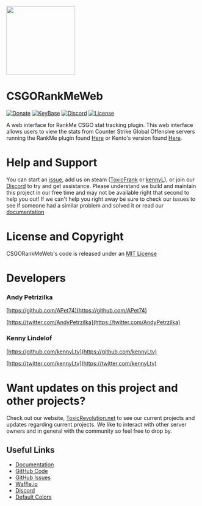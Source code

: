 <p align="left"><img width="180px" height="auto" src="https://toxicrevolution.net/OSS/assets/logos/rankme/RankMeLogo.svg"></p>

# CSGORankMeWeb

<p align="left">
<a href="https://www.paypal.me/AndyPetrzilka"><img src="https://img.shields.io/badge/Donate-PayPal-green.svg" alt="Donate"></a>
<a href="https://keybase.io/team/toxicrevolution.development"><img src="https://img.shields.io/badge/Keybase-Group-blue.svg" alt="KeyBase"></a>
<a href="https://discord.gg/Vcz3ufr"><img src="https://img.shields.io/badge/Discord-Server-orange.svg" alt="Discord"></a>
<a href="https://github.com/ToxicRevolution/CSGORankMeWeb/blob/master/LICENSE"><img src="https://img.shields.io/badge/License-MIT-lightgrey.svg" alt="License"></a>
</p>

A web interface for RankMe CSGO stat tracking plugin. This web interface allows users to view the stats from Counter Strike Global Offensive servers running the RankMe plugin found [Here](https://forums.alliedmods.net/showthread.php?p=1456869) or Kento's version found [Here](https://forums.alliedmods.net/showthread.php?t=290063).

# Help and Support 
You can start an [issue](https://github.com/ToxicRevolution/CSGORankMeWeb/issues/new), add us on steam ([ToxicFrank](https://steamcommunity.com/id/toxicandy7474) or [kennyL](http://steamcommunity.com/id/kennyL_tv)), or join our [Discord](https://discord.gg/Vcz3ufr) to try and get assistance. Please understand we build and maintain this project in our free time and may not be available right that second to help you out! If we can't help you right away be sure to check our issues to see if someone had a similar problem and solved it or read our [documentation](https://docs.rankme.toxicrevolution.net)


# License and Copyright

CSGORankMeWeb's code is released under an [MIT License](https://github.com/ToxicRevolution/CSGORankMeWeb/blob/master/LICENSE)

# Developers
### Andy Petrizilka
[https://github.com/APet74](https://github.com/APet74)

[https://twitter.com/AndyPetrzilka](https://twitter.com/AndyPetrzilka)

### Kenny Lindelof
[https://github.com/kennyLtv](https://github.com/kennyLtv)

[https://twitter.com/kennyLtv](https://twitter.com/kennyLtv)


# Want updates on this project and other projects?

Check out our website, <a href="https://toxicrevolution.net">ToxicRevolution.net</a> to see our current projects and updates regarding current projects. We like to interact with other server owners and in general with the community so feel free to drop by.

## Useful Links
* [Documentation](https://docs.rankme.toxicrevolution.net)
* [GitHub Code](https://github.com/ToxicRevolution/CSGORankMeWeb)
* [GitHub Issues](https://github.com/ToxicRevolution/CSGORankMeWeb/issues)
* [Waffle.io](https://waffle.io/ToxicRevolution/CSGORankMeWeb)
* [Discord](https://discord.gg/Vcz3ufr)
* [Default Colors](https://coolors.co/ffffff-ffe8d1-568ea3-68c3d4-826251)
